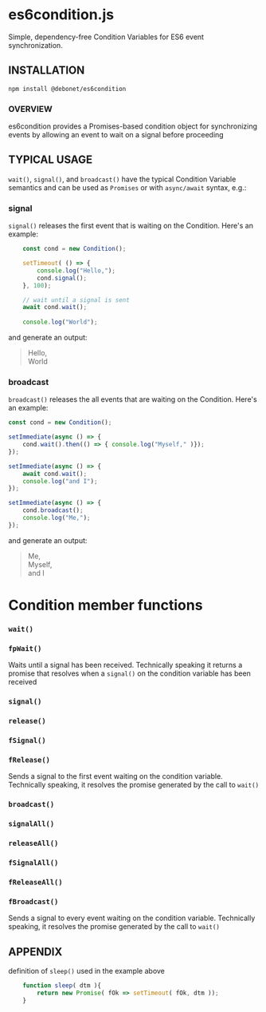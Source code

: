 # es6condition.js

Simple, dependency-free Condition Variables for ES6 event synchronization.

## INSTALLATION

```
npm install @debonet/es6condition
```

### OVERVIEW

es6condition provides a Promises-based condition object for
synchronizing events by allowing an event to wait on a signal before proceeding

## TYPICAL USAGE 

`wait()`, `signal()`, and `broadcast()` have the typical Condition Variable semantics
and can be used as `Promises` or with `async/await` syntax, e.g.:

### signal 

`signal()` releases the first event that is waiting on the Condition. Here's an example:

```javascript
	const cond = new Condition();

	setTimeout(	() => {
		console.log("Hello,");
		cond.signal();
	}, 100);

	// wait until a signal is sent
	await cond.wait();
	
	console.log("World");

```

and generate an output:
> Hello, <br/>
> World


### broadcast

`broadcast()` releases the all events that are waiting on the Condition. Here's an example:


```javascript
const cond = new Condition();

setImmediate(async () => {
	cond.wait().then(() => { console.log("Myself," )});
});

setImmediate(async () => {
	await cond.wait();
	console.log("and I");
});

setImmediate(async () => {
	cond.broadcast();
	console.log("Me,");
});
```

and generate an output:
> Me, <br/>
> Myself, <br/>
> and I


# Condition member functions

### `wait()`
### `fpWait()`

Waits until a signal has been received. Technically speaking it returns a promise that resolves when a `signal()` on the condition variable has been received
 
### `signal()`
### `release()`
### `fSignal()`
### `fRelease()`

Sends a signal to the first event waiting on the condition variable. Technically speaking, it resolves the promise generated by the call to `wait()`

### `broadcast()`
### `signalAll()`
### `releaseAll()`
### `fSignalAll()`
### `fReleaseAll()`
### `fBroadcast()`

Sends a signal to every event waiting on the condition variable. Technically speaking, it resolves the promise generated by the call to `wait()`


## APPENDIX

definition of `sleep()` used in the example above

```javascript
	function sleep( dtm ){
		return new Promise( fOk => setTimeout( fOk, dtm ));
	}
```

